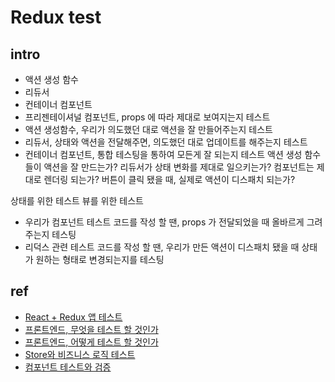 # Redux test

## intro
- 액션 생성 함수
- 리듀서
- 컨테이너 컴포넌트
- 프리젠테이셔널 컴포넌트, props 에 따라 제대로 보여지는지 테스트
- 액션 생성함수, 우리가 의도했던 대로 액션을 잘 만들어주는지 테스트
- 리듀서, 상태와 액션을 전달해주면, 의도했던 대로 업데이트를 해주는지 테스트
- 컨테이너 컴포넌트, 통합 테스팅을 통하여 모든게 잘 되는지 테스트
액션 생성 함수들이 액션을 잘 만드는가?
리듀서가 상태 변화를 제대로 일으키는가?
컴포넌트는 제대로 렌더링 되는가?
버튼이 클릭 됐을 때, 실제로 액션이 디스패치 되는가?


상태를 위한 테스트
뷰를 위한 테스트
- 우리가 컴포넌트 테스트 코드를 작성 할 땐, props 가 전달되었을 때 올바르게 그려주는지 테스팅
- 리덕스 관련 테스트 코드를 작성 할 땐, 우리가 만든 액션이 디스패치 됐을 때 상태가 원하는 형태로 변경되는지를 테스팅 

## ref
- [React + Redux 앱 테스트](https://velopert.com/3591)
- [프론트엔드, 무엇을 테스트 할 것인가](https://jbee.io/react/testing-1-react-testing/)
- [프론트엔드, 어떻게 테스트 할 것인가](https://jbee.io/react/testing-2-react-testing/)
- [Store와 비즈니스 로직 테스트](https://jbee.io/react/testing-3-react-testing/)
- [ 컴포넌트 테스트와 검증](https://jbee.io/react/testing-4-react-testing/)